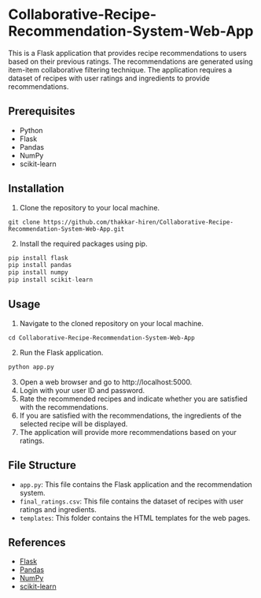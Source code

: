 # Collaborative-Recipe-Recommendation-System-Web-App
This is a Flask application that provides recipe recommendations to users based on their previous ratings. The recommendations are generated using item-item collaborative filtering technique. The application requires a dataset of recipes with user ratings and ingredients to provide recommendations.

## Prerequisites
* Python
* Flask
* Pandas
* NumPy
* scikit-learn

## Installation
1. Clone the repository to your local machine.
```
git clone https://github.com/thakkar-hiren/Collaborative-Recipe-Recommendation-System-Web-App.git
```

2. Install the required packages using pip.
```python
pip install flask
pip install pandas
pip install numpy
pip install scikit-learn
```

## Usage
1. Navigate to the cloned repository on your local machine.
```
cd Collaborative-Recipe-Recommendation-System-Web-App
```
2. Run the Flask application.
```Python
python app.py
```
3. Open a web browser and go to http://localhost:5000.
4. Login with your user ID and password.
5. Rate the recommended recipes and indicate whether you are satisfied with the recommendations.
6. If you are satisfied with the recommendations, the ingredients of the selected recipe will be displayed.
7. The application will provide more recommendations based on your ratings.

## File Structure
* `app.py`: This file contains the Flask application and the recommendation system.
* `final_ratings.csv`: This file contains the dataset of recipes with user ratings and ingredients.
* `templates`: This folder contains the HTML templates for the web pages.

## References
* <a href="https://flask.palletsprojects.com/en/2.2.x/">Flask</a>
* <a href="https://pandas.pydata.org/">Pandas</a>
* <a href="https://numpy.org/">NumPy</a>
* <a href="https://scikit-learn.org/">scikit-learn</a>
